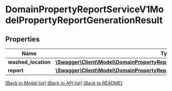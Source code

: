 # DomainPropertyReportServiceV1ModelPropertyReportGenerationResult

## Properties
Name | Type | Description | Notes
------------ | ------------- | ------------- | -------------
**washed_location** | [**\Swagger\Client\Model\DomainPropertyReportServiceV1ModelWashedLocation**](DomainPropertyReportServiceV1ModelWashedLocation.md) |  | [optional] 
**report** | [**\Swagger\Client\Model\DomainPropertyReportServiceV1ModelPropertyReportContainer**](DomainPropertyReportServiceV1ModelPropertyReportContainer.md) |  | [optional] 

[[Back to Model list]](../../README.md#documentation-for-models) [[Back to API list]](../../README.md#documentation-for-api-endpoints) [[Back to README]](../../README.md)


